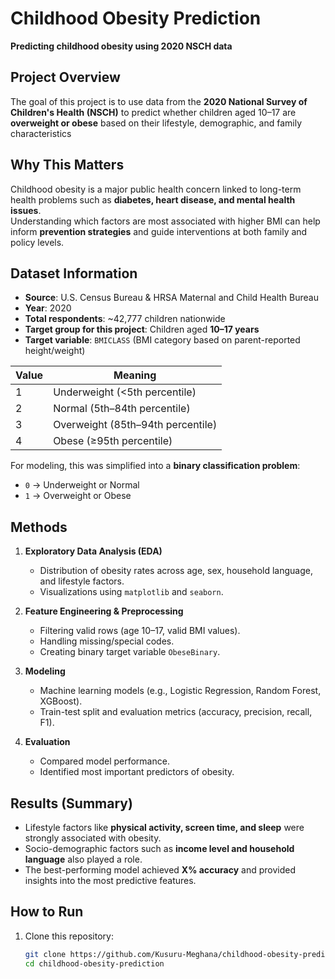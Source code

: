 # Childhood Obesity Prediction  
**Predicting childhood obesity using 2020 NSCH data**



## Project Overview  
The goal of this project is to use data from the **2020 National Survey of Children's Health (NSCH)** to predict whether children aged 10–17 are **overweight or obese** based on their lifestyle, demographic, and family characteristics

## Why This Matters  
Childhood obesity is a major public health concern linked to long-term health problems such as **diabetes, heart disease, and mental health issues**.  
Understanding which factors are most associated with higher BMI can help inform **prevention strategies** and guide interventions at both family and policy levels.

## Dataset Information  

- **Source**: U.S. Census Bureau & HRSA Maternal and Child Health Bureau  
- **Year**: 2020  
- **Total respondents**: ~42,777 children nationwide  
- **Target group for this project**: Children aged **10–17 years**  
- **Target variable**: `BMICLASS` (BMI category based on parent-reported height/weight)  

| Value | Meaning |  
|-------|----------|  
| 1     | Underweight (<5th percentile) |  
| 2     | Normal (5th–84th percentile) |  
| 3     | Overweight (85th–94th percentile) |  
| 4     | Obese (≥95th percentile) |  

For modeling, this was simplified into a **binary classification problem**:  
- `0` → Underweight or Normal  
- `1` → Overweight or Obese  

## Methods  

1. **Exploratory Data Analysis (EDA)**  
   - Distribution of obesity rates across age, sex, household language, and lifestyle factors.  
   - Visualizations using `matplotlib` and `seaborn`.  

2. **Feature Engineering & Preprocessing**  
   - Filtering valid rows (age 10–17, valid BMI values).  
   - Handling missing/special codes.  
   - Creating binary target variable `ObeseBinary`.  

3. **Modeling**  
   - Machine learning models (e.g., Logistic Regression, Random Forest, XGBoost).  
   - Train-test split and evaluation metrics (accuracy, precision, recall, F1).  

4. **Evaluation**  
   - Compared model performance.  
   - Identified most important predictors of obesity.  

## Results (Summary)  
- Lifestyle factors like **physical activity, screen time, and sleep** were strongly associated with obesity.  
- Socio-demographic factors such as **income level and household language** also played a role.  
- The best-performing model achieved **X% accuracy** and provided insights into the most predictive features.  

## How to Run  

1. Clone this repository:  
   ```bash
   git clone https://github.com/Kusuru-Meghana/childhood-obesity-prediction.git
   cd childhood-obesity-prediction
